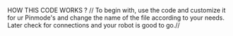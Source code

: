 HOW THIS CODE WORKS ?
// To begin with, use the code and customize it for ur Pinmode's and change the name of the file according to your needs.
Later check for connections and your robot is good to go.//

